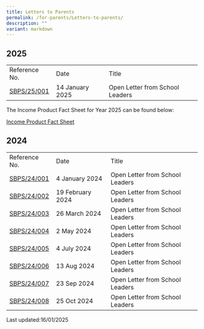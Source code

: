 ```yaml
---
title: Letters to Parents
permalink: /for-parents/Letters-to-parents/
description: ""
variant: markdown
---
```

## 2025

| | | |
|---|---|---|
| Reference No. | Date | Title |
| [SBPS/25/001](/files/Open_Letter_from_SLs_01_2025.pdf)| 14 January 2025 | Open Letter from School Leaders |


The Income Product Fact Sheet for Year 2025 can be found below:

[Income Product Fact Sheet](/files/Income_Product_Fact_Sheet__Year_2025_.pdf)


## 2024

| | | |
|---|---|---|
| Reference No. | Date | Title |
| [SBPS/24/001](/files/Open_Letter_from_SLs_01_2024.pdf)| 4 January 2024 | Open Letter from School Leaders |
| [SBPS/24/002](/files/Open_Letter_from_SLs_02_2024.pdf)| 19 February 2024 | Open Letter from School Leaders |
| [SBPS/24/003](/files/Open_Letter_from_SLs_03_2024.pdf)| 26 March 2024 | Open Letter from School Leaders |
| [SBPS/24/004](/files/Open_Letter_from_SLs_04_2024.pdf)| 2 May 2024 | Open Letter from School Leaders |
| [SBPS/24/005](/files/Open_Letter_from_SLs_05_2024.pdf)| 4 July 2024 | Open Letter from School Leaders |
| [SBPS/24/006](/files/Open_Letter_from_SLs_06_2024.pdf)| 13 Aug 2024 | Open Letter from School Leaders |
| [SBPS/24/007](/files/Open_Letter_from_SLs_07_2024.pdf)| 23 Sep 2024 | Open Letter from School Leaders |
|[SBPS/24/008](/files/Open_Letter_from_SLs_08_2024_.pdf)|25 Oct 2024| Open Letter from School Leaders |


Last updated:16/01/2025